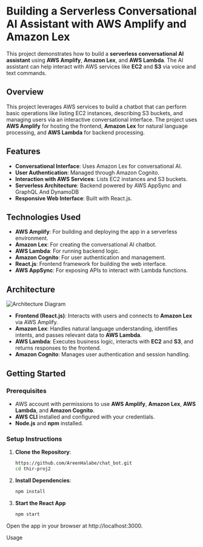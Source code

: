 # Building a Serverless Conversational AI Assistant with AWS Amplify and Amazon Lex

This project demonstrates how to build a **serverless conversational AI assistant** using **AWS Amplify**, **Amazon Lex**, and **AWS Lambda**. The AI assistant can help interact with AWS services like **EC2** and **S3** via voice and text commands.

## Overview

This project leverages AWS services to build a chatbot that can perform basic operations like listing EC2 instances, describing S3 buckets, and managing users via an interactive conversational interface. The project uses **AWS Amplify** for hosting the frontend, **Amazon Lex** for natural language processing, and **AWS Lambda** for backend processing.

## Features

- **Conversational Interface**: Uses Amazon Lex for conversational AI.
- **User Authentication**: Managed through Amazon Cognito.
- **Interaction with AWS Services**: Lists EC2 instances and S3 buckets.
- **Serverless Architecture**: Backend powered by AWS AppSync and GraphQL And DynamoDB
- **Responsive Web Interface**: Built with React.js.

## Technologies Used

- **AWS Amplify**: For building and deploying the app in a serverless environment.
- **Amazon Lex**: For creating the conversational AI chatbot.
- **AWS Lambda**: For running backend logic.
- **Amazon Cognito**: For user authentication and management.
- **React.js**: Frontend framework for building the web interface.
- **AWS AppSync**: For exposing APIs to interact with Lambda functions.

## Architecture

![Architecture Diagram](./assets/architecture.png)

- **Frontend (React.js)**: Interacts with users and connects to **Amazon Lex** via AWS Amplify.
- **Amazon Lex**: Handles natural language understanding, identifies intents, and passes relevant data to **AWS Lambda**.
- **AWS Lambda**: Executes business logic, interacts with **EC2** and **S3**, and returns responses to the frontend.
- **Amazon Cognito**: Manages user authentication and session handling.

## Getting Started

### Prerequisites

- AWS account with permissions to use **AWS Amplify**, **Amazon Lex**, **AWS Lambda**, and **Amazon Cognito**.
- **AWS CLI** installed and configured with your credentials.
- **Node.js** and **npm** installed.

### Setup Instructions

1. **Clone the Repository**:
   ```bash
   https://github.com/AreenHalabe/chat_bot.git
   cd thir-proj2
2. **Install Dependencies**:
   ```bash
   npm install
3. **Start the React App**
   ```bash
   npm start
Open the app in your browser at http://localhost:3000.

Usage 

